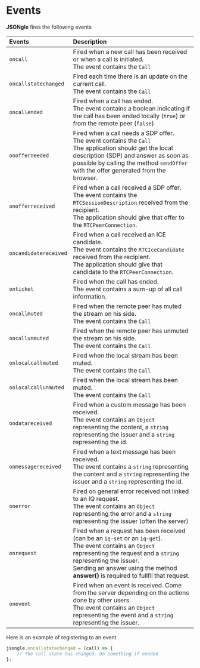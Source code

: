 # Events

**JSONgle** fires the following events


| Events                | Description                                                                                                                                                                                                                                 |
| :-------------------- | :------------------------------------------------------------------------------------------------------------------------------------------------------------------------------------------------------------------------------------------ |
| `oncall`              | Fired when a new call has been received or when a call is initiated.<br>The event contains the `Call`                                                                                                                                       |
| `oncallstatechanged`  | Fired each time there is an update on the current call.<br>The event contains the `Call`                                                                                                                                                    |
| `oncallended`         | Fired when a call has ended.<br>The event contains a boolean indicating if the call has been ended locally (`true`) or from the remote peer (`false`)                                                                                       |
| `onofferneeded`       | Fired when a call needs a SDP offer.<br>The event contains the `Call`<br>The application should get the local description (SDP) and answer as soon as possible by calling the method `sendOffer` with the offer generated from the browser. |
| `onofferreceived`     | Fired when a call received a SDP offer.<br>The event contains the `RTCSessionDescription` received from the recipient.<br>The application should give that offer to the `RTCPeerConnection`.                                                |
| `oncandidatereceived` | Fired when a call received an ICE candidate.<br>The event contains the `RTCIceCandidate` received from the recipient.<br>The application should give that candidate to the `RTCPeerConnection`.                                             |
| `onticket`            | Fired when the call has ended.<br>The event contains a sum-up of all call information.                                                                                                                                                      |
| `oncallmuted`            | Fired when the remote peer has muted the stream on his side.<br>The event contains the `Call` | 
| `oncallunmuted`            | Fired when the remote peer has unmuted the stream on his side.<br>The event contains the `Call` |
| `onlocalcallmuted`            | Fired when the local stream has been muted.<br>The event contains the `Call` | 
| `onlocalcallunmuted`            | Fired when the local stream has been muted.<br>The event contains the `Call` |
| `ondatareceived`  | Fired when a custom message has been received.<br>The event contains an `Object` representing the content, a `string` representing the issuer and a `string` representing the id. |
| `onmessagereceived`  | Fired when a text message has been received.<br>The event contains a `string` representing the content and a `string` representing the issuer and a `string` representing the id. |
| `onerror` | Fired on general error received not linked to an IQ request.<br>The event contains an `Object` representing the error and a `string` representing the issuer (often the server) |
| `onrequest` | Fired when a request has been received (can be an `iq-set` or an `iq-get`).<br>The event contains an `Object` representing the request and a `string` representing the issuer.<br>Sending an answer using the method **answer()** is required to fullfil that request. |
| `onevent`  | Fired when an event is received. Come from the server depending on the actions done by other users.<br>The event contains an `Object` representing the event and a `string` representing the issuer. |

Here is an example of registering to an event

```js
jsongle.oncallstatechanged = (call) => {
    // The call state has changed. Do something if needed
};
```
